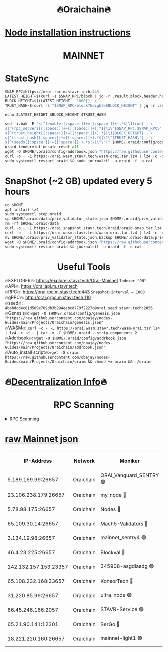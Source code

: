 <h1 align="center"> 🔥Oraichain🔥</h1>

[Node installation instructions](https://github.com/obajay/nodes-Guides/tree/main/Projects/Oraichain)
=
<h1 align="center"> MAINNET</h1>

# StateSync
```python
SNAP_RPC=https://orai.rpc.m.stavr.tech:443
LATEST_HEIGHT=$(curl -s $SNAP_RPC/block | jq -r .result.block.header.height); \
BLOCK_HEIGHT=$((LATEST_HEIGHT - 1000)); \
TRUST_HASH=$(curl -s "$SNAP_RPC/block?height=$BLOCK_HEIGHT" | jq -r .result.block_id.hash)

echo $LATEST_HEIGHT $BLOCK_HEIGHT $TRUST_HASH

sed -i.bak -E "s|^(enable[[:space:]]+=[[:space:]]+).*$|\1true| ; \
s|^(rpc_servers[[:space:]]+=[[:space:]]+).*$|\1\"$SNAP_RPC,$SNAP_RPC\"| ; \
s|^(trust_height[[:space:]]+=[[:space:]]+).*$|\1$BLOCK_HEIGHT| ; \
s|^(trust_hash[[:space:]]+=[[:space:]]+).*$|\1\"$TRUST_HASH\"| ; \
s|^(seeds[[:space:]]+=[[:space:]]+).*$|\1\"\"|" $HOME/.oraid/config/config.toml
oraid tendermint unsafe-reset-all
wget -O $HOME/.oraid/config/addrbook.json "https://raw.githubusercontent.com/obajay/nodes-Guides/main/Projects/Oraichain/addrbook.json"
curl -o - -L https://orai.wasm.stavr.tech/wasm-orai.tar.lz4 | lz4 -c -d - | tar -x -C $HOME/.oraid --strip-components 2
sudo systemctl restart oraid && sudo journalctl -u oraid -f -o cat
```
# SnapShot (~2 GB) updated every 5 hours
```python
cd $HOME
apt install lz4
sudo systemctl stop oraid
cp $HOME/.oraid/data/priv_validator_state.json $HOME/.oraid/priv_validator_state.json.backup
rm -rf $HOME/.oraid/data
curl -o - -L https://orai.snapshot.stavr.tech/oraid/oraid-snap.tar.lz4 | lz4 -c -d - | tar -x -C $HOME/.oraid --strip-components 2
curl -o - -L https://orai.wasm.stavr.tech/wasm-orai.tar.lz4 | lz4 -c -d - | tar -x -C $HOME/.oraid --strip-components 2
mv $HOME/.oraid/priv_validator_state.json.backup $HOME/.oraid/data/priv_validator_state.json
wget -O $HOME/.oraid/config/addrbook.json "https://raw.githubusercontent.com/obajay/nodes-Guides/main/Projects/Oraichain/addrbook.json"
sudo systemctl restart oraid && journalctl -u oraid -f -o cat
```

 <h1 align="center"> Useful Tools</h1>

🔥EXPLORER🔥:     https://explorer.stavr.tech/Orai-Mainnet        `Indexer "ON"` \
🔥API🔥:          https://orai.api.m.stavr.tech \
🔥RPC🔥:          https://orai.rpc.m.stavr.tech:443              `Snapshot-interval = 1000` \
🔥gRPC🔥:         http://orai.grpc.m.stavr.tech:110 \
🔥seed🔥:      `4babdcd4c81d589e789db3b294eebcd779f2227c@orai.seed.stavr.tech:2056` \
🔥Genesis🔥:   `wget -O $HOME/.oraid/config/genesis.json "https://raw.githubusercontent.com/obajay/nodes-Guides/main/Projects/Oraichain/genesis.json"` \
🔥WASM🔥:      `curl -o - -L https://orai.wasm.stavr.tech/wasm-orai.tar.lz4 | lz4 -c -d - | tar -x -C $HOME/.oraid --strip-components 2` \
🔥Addrbook🔥:  `wget -O $HOME/.oraid/config/addrbook.json "https://raw.githubusercontent.com/obajay/nodes-Guides/main/Projects/Oraichain/addrbook.json"` \
🔥Auto_install script🔥:`wget -O oraim https://raw.githubusercontent.com/obajay/nodes-Guides/main/Projects/Oraichain/oraim && chmod +x oraim && ./oraim`

🔥[Decentralization Info](https://github.com/obajay/StateSync-snapshots/tree/main/Projects/Oraichain/Decentralization)🔥
=
<h1 align="center"> RPC Scanning</h1>

<details>
<summary>RPC Scanning</summary>

<h2 align="center"> We scan nodes in real time every 4 hours. And we provide the final result of RPC endpoints.
We cannot influence the operation of these nodes in any way. </h2>


```python
If Voting Power is higher than 0 --> then the Node is a validator of the network and may be subject to attack and be a potential threat to the chain.
```
```python
We marked such validators with a red symbol
```

</details>

[raw Mainnet json](https://rpc-check.oraim.stavr.tech/oraim/rpc-oraim-result.json)
=


<table><tr><th>IP-Address</th><th>Network</th><th>Moniker</th><th>Latest Block Height</th><th>Earliest Block Height</th><th>Catching Up</th><th>Tx Index</th><th>Voting Power</th><th>Scan Time</th></tr><tr><td>5.189.169.99:26657</td><td>Oraichain</td><td>ORAI_Vanguard_SENTRY 🟢</td><td>15659901</td><td>0</td><td>False</td><td>on</td><td>0</td><td>2024-02-07T10:08:25.746994680UTC</td></tr><tr><td>23.106.238.179:26657</td><td>Oraichain</td><td>my_node 🔴</td><td>15659903</td><td>0</td><td>False</td><td>on</td><td>218075</td><td>2024-02-07T10:08:40.545715316UTC</td></tr><tr><td>5.78.98.175:26657</td><td>Oraichain</td><td>Nodes 🔴</td><td>15659905</td><td>0</td><td>False</td><td>off</td><td>164836</td><td>2024-02-07T10:08:48.696740700UTC</td></tr><tr><td>65.109.30.14:26657</td><td>Oraichain</td><td>Mach5-Validators 🔴</td><td>15659908</td><td>0</td><td>False</td><td>off</td><td>212</td><td>2024-02-07T10:09:09.430818346UTC</td></tr><tr><td>3.134.19.98:26657</td><td>Oraichain</td><td>mainnet_sentry4 🟢</td><td>15659904</td><td>1</td><td>False</td><td>on</td><td>0</td><td>2024-02-07T10:08:45.680204519UTC</td></tr><tr><td>46.4.23.225:26657</td><td>Oraichain</td><td>Blockval 🔴</td><td>15659909</td><td>10774049</td><td>False</td><td>off</td><td>279143</td><td>2024-02-07T10:09:14.115607260UTC</td></tr><tr><td>142.132.157.153:23357</td><td>Oraichain</td><td>345908-asgdlasdg 🟢</td><td>15659904</td><td>11956426</td><td>False</td><td>on</td><td>0</td><td>2024-02-07T10:08:45.030471537UTC</td></tr><tr><td>65.108.232.168:33657</td><td>Oraichain</td><td>KonsorTech 🔴</td><td>15659900</td><td>14344801</td><td>False</td><td>off</td><td>50315</td><td>2024-02-07T10:08:21.176793434UTC</td></tr><tr><td>31.220.85.99:26657</td><td>Oraichain</td><td>ultra_node 🟢</td><td>15659909</td><td>15360001</td><td>False</td><td>off</td><td>0</td><td>2024-02-07T10:09:11.813225003UTC</td></tr><tr><td>66.45.246.166:2057</td><td>Oraichain</td><td>STAVR-Service 🟢</td><td>15659908</td><td>15529201</td><td>False</td><td>on</td><td>0</td><td>2024-02-07T10:09:06.742890566UTC</td></tr><tr><td>65.21.90.141:12301</td><td>Oraichain</td><td>SerGo 🔴</td><td>15659907</td><td>15559907</td><td>False</td><td>off</td><td>1</td><td>2024-02-07T10:09:01.989684876UTC</td></tr><tr><td>18.221.220.160:26657</td><td>Oraichain</td><td>mainnet-light1 🟢</td><td>15659905</td><td>15643601</td><td>False</td><td>on</td><td>0</td><td>2024-02-07T10:08:53.443986175UTC</td></tr></table>
